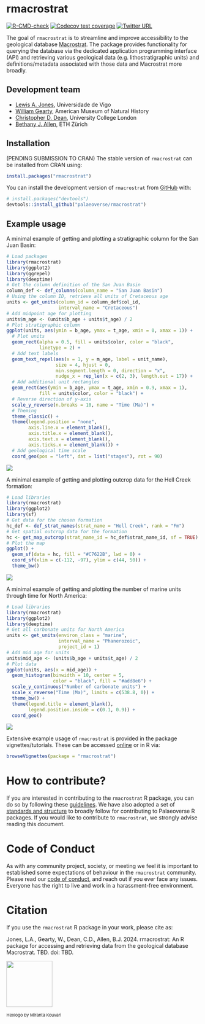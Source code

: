 
# rmacrostrat

<!-- badges: start -->
[![R-CMD-check](https://github.com/palaeoverse/rmacrostrat/actions/workflows/R-CMD-check.yaml/badge.svg)](https://github.com/palaeoverse/rmacrostrat/actions/workflows/R-CMD-check.yaml)
[![Codecov test coverage](https://codecov.io/gh/palaeoverse/rmacrostrat/branch/main/graph/badge.svg)](https://app.codecov.io/gh/palaeoverse/rmacrostrat?branch=main)
[![Twitter URL](https://img.shields.io/twitter/url/https/twitter.com/ThePalaeoverse.svg?style=social&label=Follow%20%40ThePalaeoverse)](https://twitter.com/ThePalaeoverse)
<!-- badges: end -->

The goal of `rmacrostrat` is to streamline and improve accessibility to the geological database [Macrostrat](https://macrostrat.org). The package provides functionality for querying the database via the dedicated application programming interface (API) and retrieving various geological data (e.g. lithostratigraphic units) and definitions/metadata associated with those data and Macrostrat more broadly.

## Development team
- [Lewis A. Jones](mailto:LewisAlan.Jones@uvigo.es), Universidade de Vigo
- [William Gearty](mailto:willgearty@gmail.com), American Museum of Natural History
- [Christopher D. Dean](mailto:christopherdaviddean@gmail.com), University College London
- [Bethany J. Allen](mailto:Bethany.Allen@bsse.ethz.ch), ETH Zürich

## Installation

(PENDING SUBMISSION TO CRAN) The stable version of `rmacrostrat` can be installed from CRAN using:

```r
install.packages("rmacrostrat")
```

You can install the development version of `rmacrostrat` from [GitHub](https://github.com/) with:

``` r
# install.packages("devtools")
devtools::install_github("palaeoverse/rmacrostrat")
```

## Example usage

A minimal example of getting and plotting a stratigraphic column for the San Juan Basin:

```r
# Load packages
library(rmacrostrat)
library(ggplot2)
library(ggrepel)
library(deeptime)
# Get the column definition of the San Juan Basin
column_def <- def_columns(column_name = "San Juan Basin")
# Using the column ID, retrieve all units of Cretaceous age
units <- get_units(column_id = column_def$col_id,
                   interval_name = "Cretaceous")
# Add midpoint age for plotting
units$m_age <- (units$b_age + units$t_age) / 2
# Plot stratigraphic column
ggplot(units, aes(ymin = b_age, ymax = t_age, xmin = 0, xmax = 1)) +
  # Plot units
  geom_rect(alpha = 0.5, fill = units$color, color = "black",
            linetype = 2) +
  # Add text labels
  geom_text_repel(aes(x = 1, y = m_age, label = unit_name),
                  size = 4, hjust = 0,
                  min.segment.length = 0, direction = "x",
                  nudge_x = rep_len(x = c(2, 3), length.out = 17)) +
  # Add additional unit rectangles
  geom_rect(aes(ymin = b_age, ymax = t_age, xmin = 0.9, xmax = 1),
            fill = units$color, color = "black") +
  # Reverse direction of y-axis
  scale_y_reverse(n.breaks = 10, name = "Time (Ma)") +
  # Theming
  theme_classic() +
  theme(legend.position = "none",
        axis.line.x = element_blank(),
        axis.title.x = element_blank(),
        axis.text.x = element_blank(),
        axis.ticks.x = element_blank()) +
  # Add geological time scale
  coord_geo(pos = "left", dat = list("stages"), rot = 90)
```
![](man/figures/strat_column.png)

A minimal example of getting and plotting outcrop data for the Hell Creek formation:

```r
# Load libraries
library(rmacrostrat)
library(ggplot2)
library(sf)
# Get data for the chosen formation
hc_def <- def_strat_names(strat_name = "Hell Creek", rank = "Fm")
# Get spatial outcrop data for the formation
hc <- get_map_outcrop(strat_name_id = hc_def$strat_name_id, sf = TRUE)
# Plot the map
ggplot() +
  geom_sf(data = hc, fill = "#C7622B", lwd = 0) +
  coord_sf(xlim = c(-112, -97), ylim = c(44, 50)) +
  theme_bw()
```
![](man/figures/hell_creek_outcrop.png)

A minimal example of getting and plotting the number of marine units through time for North America:

```r
# Load libraries
library(rmacrostrat)
library(ggplot2)
library(deeptime)
# Get all carbonate units for North America
units <- get_units(environ_class = "marine",
                   interval_name = "Phanerozoic",
                   project_id = 1)
# Add mid age for units
units$mid_age <- (units$b_age + units$t_age) / 2
# Plot data
ggplot(units, aes(x = mid_age)) +
  geom_histogram(binwidth = 10, center = 5,
                 color = "black", fill = "#add8e6") +
  scale_y_continuous("Number of carbonate units") +
  scale_x_reverse("Time (Ma)", limits = c(538.8, 0)) +
  theme_bw() +
  theme(legend.title = element_blank(),
        legend.position.inside = c(0.1, 0.9)) +
  coord_geo()
```
![](man/figures/carbonate_units.png)

Extensive example usage of `rmacrostrat` is provided in the package vignettes/tutorials. These can be accessed [online](https://rmacrostrat.palaeoverse.org/articles/) or in R via:

```r
browseVignettes(package = "rmacrostrat")
```

# How to contribute?
If you are interested in contributing to the `rmacrostrat` R package, you can do so by following these [guidelines](https://rmacrostrat.palaeoverse.org/CONTRIBUTING.html). We have also adopted a set of [standards and structure](https://palaeoverse.palaeoverse.org/articles/structure-and-standards.html) to broadly follow for contributing to Palaeoverse R packages. If you would like to contribute to `rmacrostrat`, we strongly advise reading this document.

# Code of Conduct

As with any community project, society, or meeting we feel it is important to established some expectations of behaviour in the `rmacrostrat` community. Please read our [code of conduct](https://rmacrostrat.palaeoverse.org/CODE_OF_CONDUCT.html), and reach out if you ever face any issues. Everyone has the right to live and work in a harassment-free environment.

# Citation

If you use the `rmacrostrat` R package in your work, please cite as:

Jones, L.A., Gearty, W., Dean, C.D., Allen, B.J. 2024. rmacrostrat: An R package for accessing and retrieving data from the geological database Macrostrat. TBD. doi: TBD.

<p align="left">

<img src="man/figures/logo.png" width="120" />

</p>

<p align="left"; style="font-size:11px">Hexlogo by Miranta Kouvari</p>

